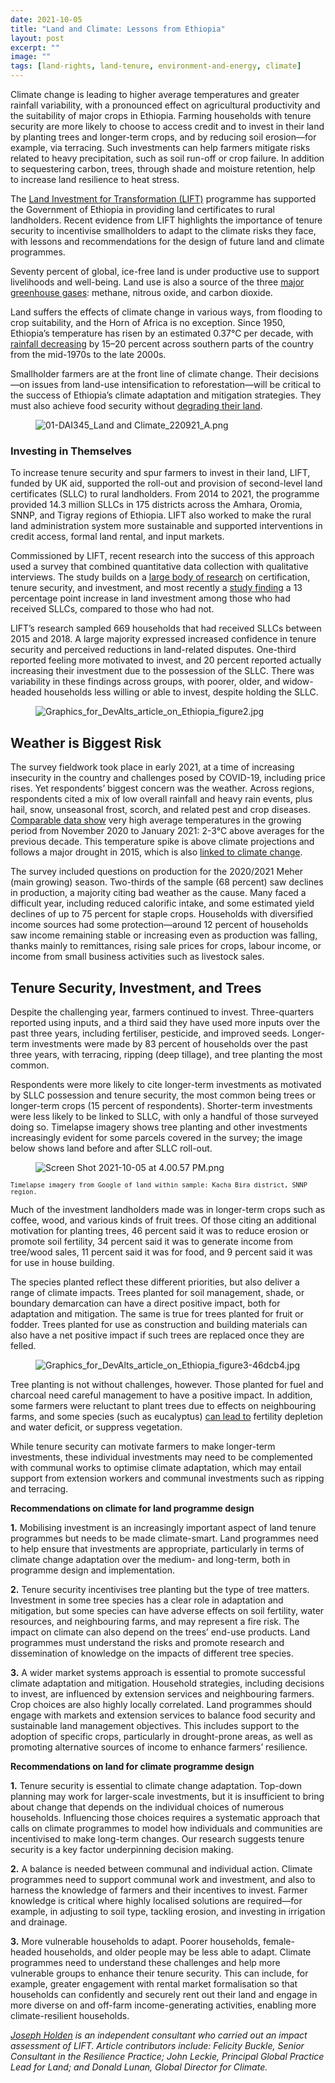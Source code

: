 ```yaml
---
date: 2021-10-05
title: "Land and Climate: Lessons from Ethiopia"
layout: post
excerpt: ""
image: ""
tags: [land-rights, land-tenure, environment-and-energy, climate]
---
```

<p>Climate change is leading to higher average temperatures and greater rainfall variability, with a pronounced effect on agricultural productivity and the suitability of major crops in Ethiopia. Farming households with tenure security are more likely to choose to access credit and to invest in their land by planting trees and longer-term crops, and by reducing soil erosion—for example, via terracing. Such investments can help farmers mitigate risks related to heavy precipitation, such as soil run-off or crop failure. In addition to sequestering carbon, trees, through shade and moisture retention, help to increase land resilience to heat stress.</p><p>The <a href="https://www.dai.com/our-work/projects/ethiopia-land-investment-transformation-lift">Land Investment for Transformation (LIFT)</a> programme has supported the Government of Ethiopia in providing land certificates to rural landholders. Recent evidence from LIFT highlights the importance of tenure security to incentivise smallholders to adapt to the climate risks they face, with lessons and recommendations for the design of future land and climate programmes.</p><p>Seventy percent of global, ice-free land is under productive use to support livelihoods and well-being. Land use is also a source of the three <a href="https://www.ipcc.ch/srccl/">major greenhouse gases</a>: methane, nitrous oxide, and carbon dioxide.</p><p>Land suffers the effects of climate change in various ways, from flooding to crop suitability, and the Horn of Africa is no exception. Since 1950, Ethiopia’s temperature has risen by an estimated 0.37°C per decade, with <a href="https://www.usaid.gov/sites/default/files/documents/1860/A%20Climate%20Trend%20Analysis%20of%20Ethiopia.pdf">rainfall decreasing</a> by 15–20 percent across southern parts of the country from the mid-1970s to the late 2000s.</p><p>Smallholder farmers are at the front line of climate change. Their decisions—on issues from land-use intensification to reforestation—will be critical to the success of Ethiopia’s climate adaptation and mitigation strategies. They must also achieve food security without <a href="https://www.ipcc.ch/srccl/">degrading their land</a>.</p><figure class="kg-card kg-image-card"><img src="https://pubs.ghost.io/uploads/01-DAI345_Land%20and%20Climate_220921_A.png" class="kg-image" alt="01-DAI345_Land and Climate_220921_A.png" loading="lazy"></figure><h3 id="investing-in-themselves">Investing in Themselves</h3><p>To increase tenure security and spur farmers to invest in their land, LIFT, funded by UK aid, supported the roll-out and provision of second-level land certificates (SLLC) to rural landholders. From 2014 to 2021, the programme provided 14.3 million SLLCs in 175 districts across the Amhara, Oromia, SNNP, and Tigray regions of Ethiopia. LIFT also worked to make the rural land administration system more sustainable and supported interventions in credit access, formal land rental, and input markets.</p><p>Commissioned by LIFT, recent research into the success of this approach used a survey that combined quantitative data collection with qualitative interviews. The study builds on a <a href="https://www.tandfonline.com/doi/full/10.1080/19439342.2016.1160947">large body of research</a> on certification, tenure security, and investment, and most recently a <a href="https://ebrary.ifpri.org/digital/collection/p15738coll2/id/134083">study finding</a> a 13 percentage point increase in land investment among those who had received SLLCs, compared to those who had not.</p><p>LIFT’s research sampled 669 households that had received SLLCs between 2015 and 2018. A large majority expressed increased confidence in tenure security and perceived reductions in land-related disputes. One-third reported feeling more motivated to invest, and 20 percent reported actually increasing their investment due to the possession of the SLLC. There was variability in these findings across groups, with poorer, older, and widow-headed households less willing or able to invest, despite holding the SLLC.</p><figure class="kg-card kg-image-card"><img src="https://pubs.ghost.io/uploads/Graphics_for_DevAlts_article_on_Ethiopia_figure2.jpg" class="kg-image" alt="Graphics_for_DevAlts_article_on_Ethiopia_figure2.jpg" loading="lazy"></figure><h2 id="weather-is-biggest-risk">Weather is Biggest Risk</h2><p>The survey fieldwork took place in early 2021, at a time of increasing insecurity in the country and challenges posed by COVID-19, including price rises. Yet respondents’ biggest concern was the weather. Across regions, respondents cited a mix of low overall rainfall and heavy rain events, plus hail, snow, unseasonal frost, scorch, and related pest and crop diseases. <a href="https://www.ncei.noaa.gov/products">Comparable data show</a> very high average temperatures in the growing period from November 2020 to January 2021: 2-3°C above averages for the previous decade. This temperature spike is above climate projections and follows a major drought in 2015, which is also <a href="https://journals.ametsoc.org/view/journals/bams/97/12/bams-d-16-0167.1.xml">linked to climate change</a>.</p><p>The survey included questions on production for the 2020/2021 Meher (main growing) season. Two-thirds of the sample (68 percent) saw declines in production, a majority citing bad weather as the cause. Many faced a difficult year, including reduced calorific intake, and some estimated yield declines of up to 75 percent for staple crops. Households with diversified income sources had some protection—around 12 percent of households saw income remaining stable or increasing even as production was falling, thanks mainly to remittances, rising sale prices for crops, labour income, or income from small business activities such as livestock sales.</p><h2 id="tenure-security-investment-and-trees">Tenure Security, Investment, and Trees</h2><p>Despite the challenging year, farmers continued to invest. Three-quarters reported using inputs, and a third said they have used more inputs over the past three years, including fertiliser, pesticide, and improved seeds. Longer-term investments were made by 83 percent of households over the past three years, with terracing, ripping (deep tillage), and tree planting the most common.</p><p>Respondents were more likely to cite longer-term investments as motivated by SLLC possession and tenure security, the most common being trees or longer-term crops (15 percent of respondents). Shorter-term investments were less likely to be linked to SLLC, with only a handful of those surveyed doing so. Timelapse imagery shows tree planting and other investments increasingly evident for some parcels covered in the survey; the image below shows land before and after SLLC roll-out.</p><figure class="kg-card kg-image-card"><img src="https://pubs.ghost.io/uploads/Screen%20Shot%202021-10-05%20at%204.00.57%20PM.png" class="kg-image" alt="Screen Shot 2021-10-05 at 4.00.57 PM.png" loading="lazy"></figure><p><code><code>Timelapse imagery from Google of land within sample: Kacha Bira district, SNNP region.</code></code></p><p>Much of the investment landholders made was in longer-term crops such as coffee, wood, and various kinds of fruit trees. Of those citing an additional motivation for planting trees, 46 percent said it was to reduce erosion or promote soil fertility, 34 percent said it was to generate income from tree/wood sales, 11 percent said it was for food, and 9 percent said it was for use in house building.</p><p>The species planted reflect these different priorities, but also deliver a range of climate impacts. Trees planted for soil management, shade, or boundary demarcation can have a direct positive impact, both for adaptation and mitigation. The same is true for trees planted for fruit or fodder. Trees planted for use as construction and building materials can also have a net positive impact if such trees are replaced once they are felled.</p><figure class="kg-card kg-image-card"><img src="https://pubs.ghost.io/uploads/Graphics_for_DevAlts_article_on_Ethiopia_figure3-46dcb4.jpg" class="kg-image" alt="Graphics_for_DevAlts_article_on_Ethiopia_figure3-46dcb4.jpg" loading="lazy"></figure><p>Tree planting is not without challenges, however. Those planted for fuel and charcoal need careful management to have a positive impact. In addition, some farmers were reluctant to plant trees due to effects on neighbouring farms, and some species (such as eucalyptus) <a href="https://www.scirp.org/(S(351jmbntvnsjt1aadkposzje))/reference/referencespapers.aspx?referenceid=1938879">can lead to</a> fertility depletion and water deficit, or suppress vegetation.</p><p>While tenure security can motivate farmers to make longer-term investments, these individual investments may need to be complemented with communal works to optimise climate adaptation, which may entail support from extension workers and communal investments such as ripping and terracing.</p><p><strong>Recommendations on climate for land programme design</strong></p><p><strong>1.</strong> Mobilising investment is an increasingly important aspect of land tenure programmes but needs to be made climate-smart. Land programmes need to help ensure that investments are appropriate, particularly in terms of climate change adaptation over the medium- and long-term, both in programme design and implementation.</p><p><strong>2.</strong> Tenure security incentivises tree planting but the type of tree matters. Investment in some tree species has a clear role in adaptation and mitigation, but some species can have adverse effects on soil fertility, water resources, and neighbouring farms, and may represent a fire risk. The impact on climate can also depend on the trees’ end-use products. Land programmes must understand the risks and promote research and dissemination of knowledge on the impacts of different tree species.</p><p><strong>3.</strong> A wider market systems approach is essential to promote successful climate adaptation and mitigation. Household strategies, including decisions to invest, are influenced by extension services and neighbouring farmers. Crop choices are also highly locally correlated. Land programmes should engage with markets and extension services to balance food security and sustainable land management objectives. This includes support to the adoption of specific crops, particularly in drought-prone areas, as well as promoting alternative sources of income to enhance farmers’ resilience.</p><p><strong>Recommendations on land for climate programme design</strong></p><p><strong>1.</strong> Tenure security is essential to climate change adaptation. Top-down planning may work for larger-scale investments, but it is insufficient to bring about change that depends on the individual choices of numerous households. Influencing those choices requires a systematic approach that calls on climate programmes to model how individuals and communities are incentivised to make long-term changes. Our research suggests tenure security is a key factor underpinning decision making.</p><p><strong>2.</strong> A balance is needed between communal and individual action. Climate programmes need to support communal work and investment, and also to harness the knowledge of farmers and their incentives to invest. Farmer knowledge is critical where highly localised solutions are required—for example, in adjusting to soil type, tackling erosion, and investing in irrigation and drainage.</p><p><strong>3.</strong> More vulnerable households to adapt. Poorer households, female-headed households, and older people may be less able to adapt. Climate programmes need to understand these challenges and help more vulnerable groups to enhance their tenure security. This can include, for example, greater engagement with rental market formalisation so that households can confidently and securely rent out their land and engage in more diverse on and off-farm income-generating activities, enabling more climate-resilient households.</p><p><em><a href="https://www.linkedin.com/in/joseph-holden/">Joseph Holden</a> is an independent consultant who carried out an impact assessment of LIFT. Article contributors include: Felicity Buckle, Senior Consultant in the Resilience Practice; John Leckie, Principal Global Practice Lead for Land; and Donald Lunan, Global Director for Climate.</em></p>
  